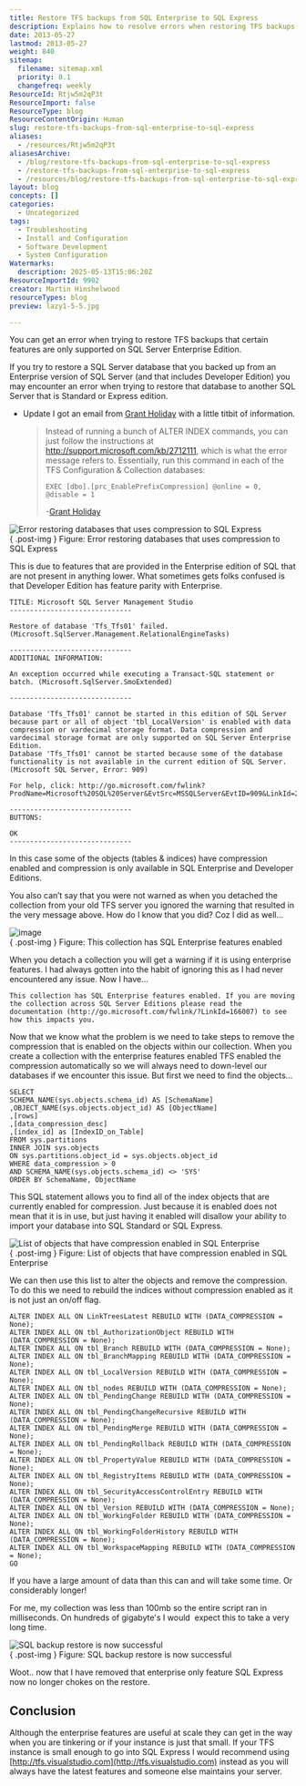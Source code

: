 ```yaml
---
title: Restore TFS backups from SQL Enterprise to SQL Express
description: Explains how to resolve errors when restoring TFS backups from SQL Enterprise to SQL Express by removing unsupported data compression features from the database.
date: 2013-05-27
lastmod: 2013-05-27
weight: 840
sitemap:
  filename: sitemap.xml
  priority: 0.1
  changefreq: weekly
ResourceId: Rtjw5m2qP3t
ResourceImport: false
ResourceType: blog
ResourceContentOrigin: Human
slug: restore-tfs-backups-from-sql-enterprise-to-sql-express
aliases:
  - /resources/Rtjw5m2qP3t
aliasesArchive:
  - /blog/restore-tfs-backups-from-sql-enterprise-to-sql-express
  - /restore-tfs-backups-from-sql-enterprise-to-sql-express
  - /resources/blog/restore-tfs-backups-from-sql-enterprise-to-sql-express
layout: blog
concepts: []
categories:
  - Uncategorized
tags:
  - Troubleshooting
  - Install and Configuration
  - Software Development
  - System Configuration
Watermarks:
  description: 2025-05-13T15:06:20Z
ResourceImportId: 9902
creator: Martin Hinshelwood
resourceTypes: blog
preview: lazy1-5-5.jpg

---
```

You can get an error when trying to restore TFS backups that certain features are only supported on SQL Server Enterprise Edition.

If you try to restore a SQL Server database that you backed up from an Enterprise version of SQL Server (and that includes Developer Edition) you may encounter an error when trying to restore that database to another SQL Server that is Standard or Express edition.

- Update I got an email from [Grant Holiday](http://blogs.msdn.com/b/granth/) with a little titbit of information.
  > Instead of running a bunch of ALTER INDEX commands, you can just follow the instructions at http://support.microsoft.com/kb/2712111, which is what the error message refers to. Essentially, run this command in each of the TFS Configuration & Collection databases:
  >
  > ```
  > EXEC [dbo].[prc_EnablePrefixCompression] @online = 0, @disable = 1
  >
  > ```
  >
  > \-[Grant Holiday](http://blogs.msdn.com/b/granth/)

![Error restoring databases that uses compression to SQL Express](images/image16-1-1.png "Error restoring databases that uses compression to SQL Express")  
{ .post-img }
Figure: Error restoring databases that uses compression to SQL Express

This is due to features that are provided in the Enterprise edition of SQL that are not present in anything lower. What sometimes gets folks confused is that Developer Edition has feature parity with Enterprise.

```
TITLE: Microsoft SQL Server Management Studio
------------------------------

Restore of database 'Tfs_Tfs01' failed. (Microsoft.SqlServer.Management.RelationalEngineTasks)

------------------------------
ADDITIONAL INFORMATION:

An exception occurred while executing a Transact-SQL statement or batch. (Microsoft.SqlServer.SmoExtended)

------------------------------

Database 'Tfs_Tfs01' cannot be started in this edition of SQL Server because part or all of object 'tbl_LocalVersion' is enabled with data compression or vardecimal storage format. Data compression and vardecimal storage format are only supported on SQL Server Enterprise Edition.
Database 'Tfs_Tfs01' cannot be started because some of the database functionality is not available in the current edition of SQL Server. (Microsoft SQL Server, Error: 909)

For help, click: http://go.microsoft.com/fwlink?ProdName=Microsoft%20SQL%20Server&EvtSrc=MSSQLServer&EvtID=909&LinkId=20476

------------------------------
BUTTONS:

OK
------------------------------

```

In this case some of the objects (tables & indices) have compression enabled and compression is only available in SQL Enterprise and Developer Editions.

You also can’t say that you were not warned as when you detached the collection from your old TFS server you ignored the warning that resulted in the very message above. How do I know that you did? Coz I did as well…

![image](images/image17-2-2.png "image")  
{ .post-img }
Figure: This collection has SQL Enterprise features enabled

When you detach a collection you will get a warning if it is using enterprise features. I had always gotten into the habit of ignoring this as I had never encountered any issue. Now I have…

```
This collection has SQL Enterprise features enabled. If you are moving the collection across SQL Server Editions please read the documentation (http://go.microsoft.com/fwlink/?LinkId=166007) to see how this impacts you.

```

Now that we know what the problem is we need to take steps to remove the compression that is enabled on the objects within our collection. When you create a collection with the enterprise features enabled TFS enabled the compression automatically so we will always need to down-level our databases if we encounter this issue. But first we need to find the objects…

```
SELECT
SCHEMA_NAME(sys.objects.schema_id) AS [SchemaName]
,OBJECT_NAME(sys.objects.object_id) AS [ObjectName]
,[rows]
,[data_compression_desc]
,[index_id] as [IndexID_on_Table]
FROM sys.partitions
INNER JOIN sys.objects
ON sys.partitions.object_id = sys.objects.object_id
WHERE data_compression > 0
AND SCHEMA_NAME(sys.objects.schema_id) <> 'SYS'
ORDER BY SchemaName, ObjectName

```

This SQL statement allows you to find all of the index objects that are currently enabled for compression. Just because it is enabled does not mean that it is in use, but just having it enabled will disallow your ability to import your database into SQL Standard or SQL Express.

![List of objects that have compression enabled in SQL Enterprise](images/image18-3-3.png "List of objects that have compression enabled in SQL Enterprise")  
{ .post-img }
Figure: List of objects that have compression enabled in SQL Enterprise

We can then use this list to alter the objects and remove the compression. To do this we need to rebuild the indices without compression enabled as it is not just an on/off flag.

```
ALTER INDEX ALL ON LinkTreesLatest REBUILD WITH (DATA_COMPRESSION = None);
ALTER INDEX ALL ON tbl_AuthorizationObject REBUILD WITH (DATA_COMPRESSION = None);
ALTER INDEX ALL ON tbl_Branch REBUILD WITH (DATA_COMPRESSION = None);
ALTER INDEX ALL ON tbl_BranchMapping REBUILD WITH (DATA_COMPRESSION = None);
ALTER INDEX ALL ON tbl_LocalVersion REBUILD WITH (DATA_COMPRESSION = None);
ALTER INDEX ALL ON tbl_nodes REBUILD WITH (DATA_COMPRESSION = None);
ALTER INDEX ALL ON tbl_PendingChange REBUILD WITH (DATA_COMPRESSION = None);
ALTER INDEX ALL ON tbl_PendingChangeRecursive REBUILD WITH (DATA_COMPRESSION = None);
ALTER INDEX ALL ON tbl_PendingMerge REBUILD WITH (DATA_COMPRESSION = None);
ALTER INDEX ALL ON tbl_PendingRollback REBUILD WITH (DATA_COMPRESSION = None);
ALTER INDEX ALL ON tbl_PropertyValue REBUILD WITH (DATA_COMPRESSION = None);
ALTER INDEX ALL ON tbl_RegistryItems REBUILD WITH (DATA_COMPRESSION = None);
ALTER INDEX ALL ON tbl_SecurityAccessControlEntry REBUILD WITH (DATA_COMPRESSION = None);
ALTER INDEX ALL ON tbl_Version REBUILD WITH (DATA_COMPRESSION = None);
ALTER INDEX ALL ON tbl_WorkingFolder REBUILD WITH (DATA_COMPRESSION = None);
ALTER INDEX ALL ON tbl_WorkingFolderHistory REBUILD WITH (DATA_COMPRESSION = None);
ALTER INDEX ALL ON tbl_WorkspaceMapping REBUILD WITH (DATA_COMPRESSION = None);
GO

```

If you have a large amount of data than this can and will take some time. Or considerably longer!

For me, my collection was less than 100mb so the entire script ran in milliseconds. On hundreds of gigabyte's I would  expect this to take a very long time.

![SQL backup restore is now successful](images/image19-4-4.png "SQL backup restore is now successful")  
{ .post-img }
Figure: SQL backup restore is now successful

Woot.. now that I have removed that enterprise only feature SQL Express now no longer chokes on the restore.

## Conclusion

Although the enterprise features are useful at scale they can get in the way when you are tinkering or if your instance is just that small. If your TFS instance is small enough to go into SQL Express I would recommend using [http://tfs.visualstudio.com](http://tfs.visualstudio.com) instead as you will always have the latest features and someone else maintains your server.
